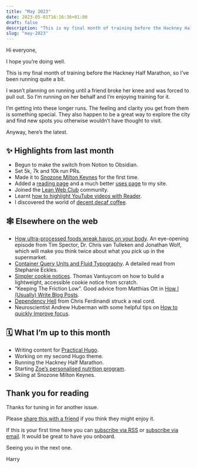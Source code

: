 ```yaml
---
title: "May 2023"
date: 2023-05-01T16:16:36+01:00
draft: false
description: "This is my final month of training before the Hackney Half Marathon, so I’ve been running quite a bit."
slug: "may-2023"
---
```


Hi everyone,

I hope you’re doing well.
 
This is my final month of training before the Hackney Half Marathon, so I’ve been running quite a bit. 

I wasn’t planning on running until a friend broke her knee and was forced to pull out. So I’m running on her behalf and I’m enjoying training for it. 

I’m getting into these longer runs. The feeling and clarity you get from them is something special. They also happen to be a great way to explore the city and find new spots you otherwise wouldn’t have thought to visit.

Anyway, here’s the latest.

## ✨ Highlights from last month

- Begun to make the switch from Notion to Obsidian.
- Set 5k, 7k and 10k run PRs.
- Made it to [Snozone Milton Keynes](https://snozoneuk.com/milton-keynes/?locationId=1) for the first time.
- Added a [reading page](https://harrycresswell.com/reading/) and a much better [uses page](https://harrycresswell.com/uses/) to my site.
- Joined the [Lean Web Club](https://leanwebclub.com/) community.
- Learnt [how to highlight YouTube videos with Reader](https://youtu.be/qjWq4ck2-0o?t=630).
- I discovered the world of [decent decaf coffee](https://colemancoffee.com/).

## 🕸 Elsewhere on the web

- [How ultra-processed foods wreak havoc on your body](https://podcasts.apple.com/gb/podcast/how-ultra-processed-foods-wreak-havoc-on-your-body/id1611216298?i=1000610853325). An eye-opening episode from Tim Spector, Dr. Chris van Tulleken and Jonathan Wolf, which will make you think twice about what you pick up in the supermarket.
- [Container Query Units and Fluid Typography](https://moderncss.dev/container-query-units-and-fluid-typography/). A detailed read from Stephanie Eckles.
- [Simpler cookie notices](https://www.thomasvantuycom.com/writing/simpler-cookie-notices/). Thomas Vantuycom on how to build a lightweight, accessible cookie notice from scratch.
- “Keeping The Friction Low”. Good advice from Matthias Ott in [How I (Usually) Write Blog Posts](https://matthiasott.com/notes/how-i-write-blog-posts).
- [Dependency Hell](https://gomakethings.com/dependency-hell/) from Chris Ferdinandi struck a real cord.
- Neuroscientist Andrew Huberman with some helpful tips on [How to quickly Improve focus](https://www.youtube.com/watch?v=_Y-7liNT1Ok&t=1s).

## 🗓 What I’m up to this month

- Writing content for [Practical Hugo](https://practicalhugo.com/).
- Working on my second Hugo theme.
- Running the Hackney Half Marathon.
- Starting [Zoe’s personalised nutrition program](https://joinzoe.com/).
- Skiing at Snozone Milton Keynes.

## Thank you for reading

Thanks for tuning in for another issue.

Please [share this with a friend](https://harrycresswell.com/newsletter/may-2023) if you think they might enjoy it.

If this is your first time here you can [subscribe via RSS](https://harrycresswell.com/feeds/) or [subscribe via email](https://harrycresswell.us14.list-manage.com/subscribe/post?u=4e8fba8d0ab4a857159c0104e&id=d6ad2b65ca). It would be great to have you onboard.

Seeing you in the next one.

Harry
